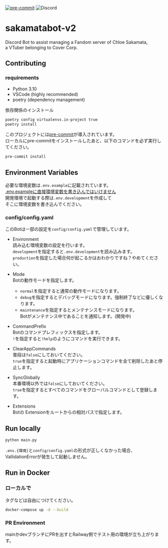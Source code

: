 [![pre-commit](https://img.shields.io/badge/pre--commit-enabled-brightgreen?logo=pre-commit)](https://github.com/pre-commit/pre-commit)
![Discord](https://img.shields.io/discord/915910043461890078)

# sakamatabot-v2

Discord Bot to assist managing a Fandom server of Chloe Sakamata,<br>
a VTuber belonging to Cover Corp.

## Contributing

### requirements

- Python 3.10
- VSCode (highly recommended)
- poetry (dependency management)

依存関係のインストール

```bash
poetry config virtualenvs.in-project true
poetry install
```

このプロジェクトには[pre-commit](https://pre-commit.com/)が導入されています。<br>
ローカルにpre-commitをインストールしたあと、以下のコマンドを必ず実行してください。

```bash
pre-commit install
```

## Environment Variables

必要な環境変数は`.env.example`に記載されています。<br>
<ins>.env.exampleに直接環境変数を書き込んではいけません</ins><br>
開発環境で起動する際は`.env.development`を作成して<br>
そこに環境変数を書き込んでください。<br>

### config/config.yaml

このBotは一部の設定を`config/config.yaml`で管理しています。<br>

- Environment<br>
読み込む環境変数の設定を行います。<br>
`development`を指定すると`.env.development`を読み込みます。<br>
`production`を指定した場合何が起こるかはおわかりですね？やめてください。

- Mode<br>
Botの動作モードを指定します。<br>
  - `normal`を指定すると通常の動作モードになります。<br>
  - `debug`を指定するとデバッグモードになります。強制終了などに優しくなります。<br>
  - `maintenance`を指定するとメンテナンスモードになります。<br>Botがメンテナンス中であることを通知します。(開発中)

- CommandPrefix<br>
Botのコマンドプレフィックスを指定します。<br>
`!`を指定すると`!help`のようにコマンドを実行できます。

- ClearAppCommands<br>
普段は`false`にしておいてください。<br>
`true`を指定すると起動時にアプリケーションコマンドを全て削除したあと停止します。<br>

- SyncGlobally<br>
本番環境以外では`false`にしておいてください。<br>
`true`を指定するとすべてのコマンドをグローバルコマンドとして登録します。<br>

- Extensions<br>
Botの Extensionをルートからの相対パスで指定します。<br>

## Run locally

```bash
python main.py
```

`.env.{環境}`と`config/config.yaml`の形式が正しくなかった場合、<br>
VallidationErrorが発生して起動しません。

## Run in Docker

### ローカルで

タグなどは自由につけてください。


```bash
docker-compose up -d --build
```

### PR Environment

mainかdevブランチにPRを出すとRailway側でテスト用の環境が立ち上がります。
